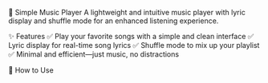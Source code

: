 🎵 Simple Music Player
A lightweight and intuitive music player with lyric display and shuffle mode for an enhanced listening experience.

✨ Features
✅ Play your favorite songs with a simple and clean interface
✅ Lyric display for real-time song lyrics
✅ Shuffle mode to mix up your playlist
✅ Minimal and efficient—just music, no distractions

🚀 How to Use

